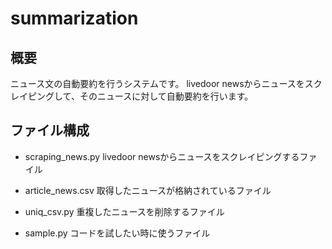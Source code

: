 # summarization

## 概要
ニュース文の自動要約を行うシステムです。
livedoor newsからニュースをスクレイピングして、そのニュースに対して自動要約を行います。

## ファイル構成

* scraping_news.py  livedoor newsからニュースをスクレイピングするファイル

* article_news.csv  取得したニュースが格納されているファイル

* uniq_csv.py   重複したニュースを削除するファイル

* sample.py   コードを試したい時に使うファイル
